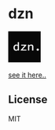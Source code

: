 # dzn

![dzn. image](./assets/images/dzn.png?raw=true "...")

[see it here..]([https://www.google.com](https://mikol-d.github.io/DznDevBio/)https://mikol-d.github.io/DznDevBio/)

## License

MIT
